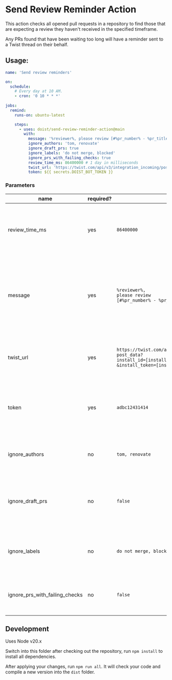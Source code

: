 # Send Review Reminder Action

This action checks all opened pull requests in a repository to find those that
are expecting a review they haven't received in the specified timeframe.

Any PRs found that have been waiting too long will have a reminder sent to a
Twist thread on their behalf.

## Usage:

```yaml
name: 'Send review reminders'

on:
  schedule:
    # Every day at 10 AM.
    - cron: '0 10 * * *'
      
jobs:
  remind:
    runs-on: ubuntu-latest

    steps:
      - uses: doist/send-review-reminder-action@main
        with:
          message: '%reviewer%, please review [#%pr_number% - %pr_title%](%pr_url%)'
          ignore_authors: 'tom, renovate'
          ignore_draft_prs: true
          ignore_labels: 'do not merge, blocked'
          ignore_prs_with_failing_checks: true
          review_time_ms: 86400000 # 1 day in milliseconds
          twist_url: 'https://twist.com/api/v3/integration_incoming/post_data?install_id=[install id]&install_token=[install token]'
          token: ${{ secrets.DOIST_BOT_TOKEN }}

```

### Parameters

|name|required?|example|description|
|----|---------|-------|-----------|
|review_time_ms|yes|`86400000`|The time in milliseconds a PR has to wait before a reminder will be sen, example is 24 hours|
|message|yes|`%reviewer%, `<br/>`please review `<br/>`[#%pr_number% - %pr_title%](%pr_url%)`|The reminder message to send, takes 4 parameters for string interpolation: `%reviewer%`, `%pr_number%`, `%pr_title%` and `%pr_url%`|
|twist_url|yes|`https://twist.com/api/v3/integration_incoming/`<br/>`post_data?`<br/>`install_id=[install id]`<br/>`&install_token=[install token]`|The installed integration url for posting a message to a Twist thread|
|token|yes|`adbc12431414`|The token for accessing the GitHub API to query the state of the PRs in a repo|
|ignore_authors|no|`tom, renovate`|Usernames of PR creators who's PRs will be ignored|
|ignore_draft_prs|no|`false`|Whether we should ignore draft PRs when checking reviews, defaults to false|
|ignore_labels|no|`do not merge, blocked`|If provided any PRs with these labels will skip the review reminder check|
|ignore_prs_with_failing_checks|no|`false`|If the PR has any pending or failing status checks, ignore it|

## Development

Uses Node v20.x

Switch into this folder after checking out the repository, run `npm install` to install all dependencies.

After applying your changes, run `npm run all`. It will check your code and compile a new version into the `dist` 
folder.
